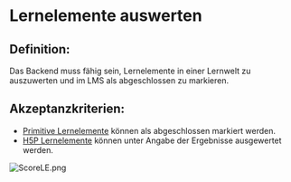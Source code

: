 # Lernelemente auswerten

## Definition:

Das Backend muss fähig sein, Lernelemente in einer Lernwelt zu auszuwerten und im LMS als abgeschlossen zu markieren.


## Akzeptanzkriterien:
- [Primitive Lernelemente](Primitives-Lernelement-GE.md) können als abgeschlossen markiert werden.
- [H5P Lernelemente](H5P-GE.md) können unter Angabe der Ergebnisse ausgewertet werden.

![ScoreLE.png](ScoreLE.png)